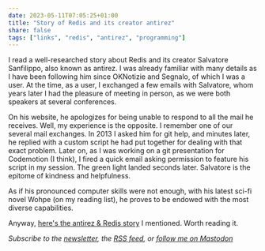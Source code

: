 ```yaml
---
date: 2023-05-11T07:05:25+01:00
title: "Story of Redis and its creator antirez"
share: false
tags: ["links", "redis", "antirez", "programming"]
---
```

I read a well-researched story about Redis and its creator Salvatore Sanfilippo, also known as antirez. I was already
familiar with many details as I have been following him since OKNotizie and Segnalo, of which I was a user. At the time,
as a user, I exchanged a few emails with Salvatore, whom years later I had the pleasure of meeting in person, as we were
both speakers at several conferences. 

On his website, he apologizes for being unable to respond to all the mail he receives. Well, my experience is the
opposite. I remember one of our several mail exchanges. In 2013 I asked him for git help, and minutes later, he replied
with a custom script he had put together for dealing with that exact problem. Later on, as I was working on a git
presentation for Codemotion (I think), I fired a quick email asking permission to feature his script in my session. The
green light landed seconds later. Salvatore is the epitome of kindness and helpfulness.

As if his pronounced computer skills were not enough, with his latest sci-fi novel Wohpe (on my reading list), he proves
to be endowed with the most diverse capabilities. 

Anyway, [here's the antirez & Redis story][1] I mentioned. Worth reading it.

*Subscribe to the [newsletter][nl], the [RSS feed][rss], or [follow me on Mastodon][m]*

 [1]: https://blog.brachiosoft.com/redis-en
 [rss]: https://nicolaiarocci.com/index.xml
 [m]: https://fosstodon.org/@nicola
 [nl]: https://nicolaiarocci.substack.com
